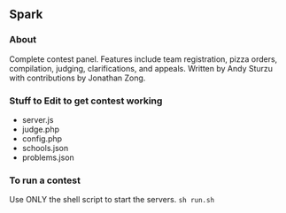 ## Spark
### About
Complete contest panel. Features include team registration, pizza orders, compilation, judging, clarifications, and appeals.
Written by Andy Sturzu with contributions by Jonathan Zong.
### Stuff to Edit to get contest working
* server.js
* judge.php
* config.php
* schools.json
* problems.json

### To run a contest

Use ONLY the shell script to start the servers. ``` sh run.sh ```
